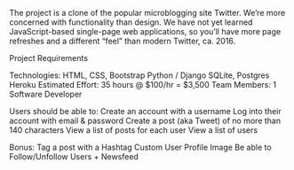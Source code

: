 The project is a clone of the popular microblogging site Twitter. We’re more concerned with functionality than design. We have not yet learned JavaScript-based single-page web applications, so you’ll have more page refreshes and a different “feel” than modern Twitter, ca. 2016. 

Project Requirements

Technologies:
HTML, CSS, Bootstrap
Python / Django
SQLite, Postgres
Heroku
Estimated Effort:
35 hours
@ $100/hr = $3,500
Team Members:
1 Software Developer

Users should be able to:
Create an account with a username
Log into their account with email & password
Create a post (aka Tweet) of no more than 140 characters
View a list of posts for each user
View a list of users

Bonus:
Tag a post with a Hashtag
Custom User Profile Image
Be able to Follow/Unfollow Users + Newsfeed


